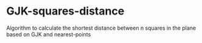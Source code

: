 # GJK-squares-distance
Algorithm to calculate the shortest distance between n squares in the plane based on GJK and nearest-points

